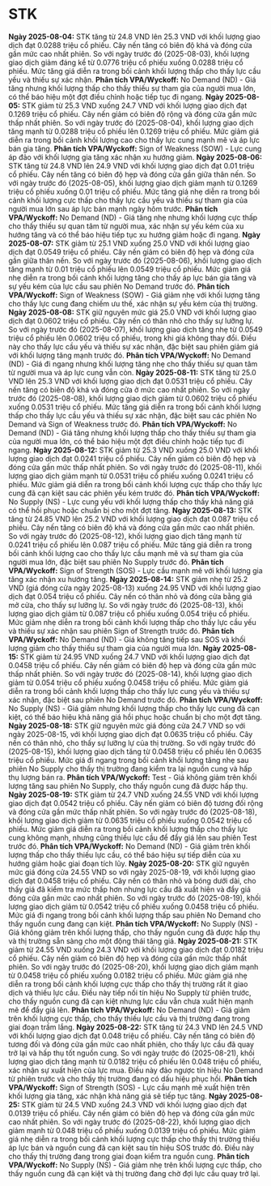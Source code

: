 # STK

**Ngày 2025-08-04:** STK tăng từ 24.8 VND lên 25.3 VND với khối lượng giao dịch đạt 0.0288 triệu cổ phiếu. Cây nến tăng có biên độ khá và đóng cửa gần mức cao nhất phiên. So với ngày trước đó (2025-08-03), khối lượng giao dịch giảm đáng kể từ 0.0776 triệu cổ phiếu xuống 0.0288 triệu cổ phiếu. Mức tăng giá diễn ra trong bối cảnh khối lượng thấp cho thấy lực cầu yếu và thiếu sự xác nhận. **Phân tích VPA/Wyckoff:** No Demand (ND) - Giá tăng nhưng khối lượng thấp cho thấy thiếu sự tham gia của người mua lớn, có thể báo hiệu một đợt điều chỉnh hoặc tiếp tục đi ngang.
**Ngày 2025-08-05:** STK giảm từ 25.3 VND xuống 24.7 VND với khối lượng giao dịch đạt 0.1269 triệu cổ phiếu. Cây nến giảm có biên độ rộng và đóng cửa gần mức thấp nhất phiên. So với ngày trước đó (2025-08-04), khối lượng giao dịch tăng mạnh từ 0.0288 triệu cổ phiếu lên 0.1269 triệu cổ phiếu. Mức giảm giá diễn ra trong bối cảnh khối lượng cao cho thấy lực cung mạnh mẽ và áp lực bán gia tăng. **Phân tích VPA/Wyckoff:** Sign of Weakness (SOW) - Lực cung áp đảo với khối lượng gia tăng xác nhận xu hướng giảm.
**Ngày 2025-08-06:** STK tăng từ 24.8 VND lên 24.9 VND với khối lượng giao dịch đạt 0.01 triệu cổ phiếu. Cây nến tăng có biên độ hẹp và đóng cửa gần giữa thân nến. So với ngày trước đó (2025-08-05), khối lượng giao dịch giảm mạnh từ 0.1269 triệu cổ phiếu xuống 0.01 triệu cổ phiếu. Mức tăng giá nhẹ diễn ra trong bối cảnh khối lượng cực thấp cho thấy lực cầu yếu và thiếu sự tham gia của người mua lớn sau áp lực bán mạnh ngày hôm trước. **Phân tích VPA/Wyckoff:** No Demand (ND) - Giá tăng nhẹ nhưng khối lượng cực thấp cho thấy thiếu sự quan tâm từ người mua, xác nhận sự yếu kém của xu hướng tăng và có thể báo hiệu tiếp tục xu hướng giảm hoặc đi ngang.
**Ngày 2025-08-07:** STK giảm từ 25.1 VND xuống 25.0 VND với khối lượng giao dịch đạt 0.0549 triệu cổ phiếu. Cây nến giảm có biên độ hẹp và đóng cửa gần giữa thân nến. So với ngày trước đó (2025-08-06), khối lượng giao dịch tăng mạnh từ 0.01 triệu cổ phiếu lên 0.0549 triệu cổ phiếu. Mức giảm giá nhẹ diễn ra trong bối cảnh khối lượng tăng cho thấy áp lực bán gia tăng và sự yếu kém của lực cầu sau phiên No Demand trước đó. **Phân tích VPA/Wyckoff:** Sign of Weakness (SOW) - Giá giảm nhẹ với khối lượng tăng cho thấy lực cung đang chiếm ưu thế, xác nhận sự yếu kém của thị trường.
**Ngày 2025-08-08:** STK giữ nguyên mức giá 25.0 VND với khối lượng giao dịch đạt 0.0602 triệu cổ phiếu. Cây nến có thân nhỏ cho thấy sự lưỡng lự. So với ngày trước đó (2025-08-07), khối lượng giao dịch tăng nhẹ từ 0.0549 triệu cổ phiếu lên 0.0602 triệu cổ phiếu, trong khi giá không thay đổi. Điều này cho thấy lực cầu yếu và thiếu sự xác nhận, đặc biệt sau phiên giảm giá với khối lượng tăng mạnh trước đó. **Phân tích VPA/Wyckoff:** No Demand (ND) - Giá đi ngang nhưng khối lượng tăng nhẹ cho thấy thiếu sự quan tâm từ người mua và áp lực cung vẫn còn.
**Ngày 2025-08-11:** STK tăng từ 25.0 VND lên 25.3 VND với khối lượng giao dịch đạt 0.0531 triệu cổ phiếu. Cây nến tăng có biên độ khá và đóng cửa ở mức cao nhất phiên. So với ngày trước đó (2025-08-08), khối lượng giao dịch giảm từ 0.0602 triệu cổ phiếu xuống 0.0531 triệu cổ phiếu. Mức tăng giá diễn ra trong bối cảnh khối lượng thấp cho thấy lực cầu yếu và thiếu sự xác nhận, đặc biệt sau các phiên No Demand và Sign of Weakness trước đó. **Phân tích VPA/Wyckoff:** No Demand (ND) - Giá tăng nhưng khối lượng thấp cho thấy thiếu sự tham gia của người mua lớn, có thể báo hiệu một đợt điều chỉnh hoặc tiếp tục đi ngang.
**Ngày 2025-08-12:** STK giảm từ 25.3 VND xuống 25.0 VND với khối lượng giao dịch đạt 0.0241 triệu cổ phiếu. Cây nến giảm có biên độ hẹp và đóng cửa gần mức thấp nhất phiên. So với ngày trước đó (2025-08-11), khối lượng giao dịch giảm mạnh từ 0.0531 triệu cổ phiếu xuống 0.0241 triệu cổ phiếu. Mức giảm giá diễn ra trong bối cảnh khối lượng cực thấp cho thấy lực cung đã cạn kiệt sau các phiên yếu kém trước đó. **Phân tích VPA/Wyckoff:** No Supply (NS) - Lực cung yếu với khối lượng thấp cho thấy khả năng giá có thể hồi phục hoặc chuẩn bị cho một đợt tăng.
**Ngày 2025-08-13:** STK tăng từ 24.85 VND lên 25.2 VND với khối lượng giao dịch đạt 0.087 triệu cổ phiếu. Cây nến tăng có biên độ khá và đóng cửa gần mức cao nhất phiên. So với ngày trước đó (2025-08-12), khối lượng giao dịch tăng mạnh từ 0.0241 triệu cổ phiếu lên 0.087 triệu cổ phiếu. Mức tăng giá diễn ra trong bối cảnh khối lượng cao cho thấy lực cầu mạnh mẽ và sự tham gia của người mua lớn, đặc biệt sau phiên No Supply trước đó. **Phân tích VPA/Wyckoff:** Sign of Strength (SOS) - Lực cầu mạnh mẽ với khối lượng gia tăng xác nhận xu hướng tăng.
**Ngày 2025-08-14:** STK giảm nhẹ từ 25.2 VND (giá đóng cửa ngày 2025-08-13) xuống 24.95 VND với khối lượng giao dịch đạt 0.054 triệu cổ phiếu. Cây nến có thân nhỏ và đóng cửa bằng giá mở cửa, cho thấy sự lưỡng lự. So với ngày trước đó (2025-08-13), khối lượng giao dịch giảm từ 0.087 triệu cổ phiếu xuống 0.054 triệu cổ phiếu. Mức giảm nhẹ diễn ra trong bối cảnh khối lượng thấp cho thấy lực cầu yếu và thiếu sự xác nhận sau phiên Sign of Strength trước đó. **Phân tích VPA/Wyckoff:** No Demand (ND) - Giá không tăng tiếp sau SOS và khối lượng giảm cho thấy thiếu sự tham gia của người mua lớn.
**Ngày 2025-08-15:** STK giảm từ 24.95 VND xuống 24.7 VND với khối lượng giao dịch đạt 0.0458 triệu cổ phiếu. Cây nến giảm có biên độ hẹp và đóng cửa gần mức thấp nhất phiên. So với ngày trước đó (2025-08-14), khối lượng giao dịch giảm từ 0.054 triệu cổ phiếu xuống 0.0458 triệu cổ phiếu. Mức giảm giá diễn ra trong bối cảnh khối lượng thấp cho thấy lực cung yếu và thiếu sự xác nhận, đặc biệt sau phiên No Demand trước đó. **Phân tích VPA/Wyckoff:** No Supply (NS) - Giá giảm nhưng khối lượng thấp cho thấy lực cung đã cạn kiệt, có thể báo hiệu khả năng giá hồi phục hoặc chuẩn bị cho một đợt tăng.
**Ngày 2025-08-18:** STK giữ nguyên mức giá đóng cửa 24.7 VND so với ngày 2025-08-15, với khối lượng giao dịch đạt 0.0635 triệu cổ phiếu. Cây nến có thân nhỏ, cho thấy sự lưỡng lự của thị trường. So với ngày trước đó (2025-08-15), khối lượng giao dịch tăng từ 0.0458 triệu cổ phiếu lên 0.0635 triệu cổ phiếu. Mức giá đi ngang trong bối cảnh khối lượng tăng nhẹ sau phiên No Supply cho thấy thị trường đang kiểm tra lại nguồn cung và hấp thụ lượng bán ra. **Phân tích VPA/Wyckoff:** Test - Giá không giảm trên khối lượng tăng sau phiên No Supply, cho thấy nguồn cung đã được hấp thụ.
**Ngày 2025-08-19:** STK giảm từ 24.7 VND xuống 24.55 VND với khối lượng giao dịch đạt 0.0542 triệu cổ phiếu. Cây nến giảm có biên độ tương đối rộng và đóng cửa gần mức thấp nhất phiên. So với ngày trước đó (2025-08-18), khối lượng giao dịch giảm từ 0.0635 triệu cổ phiếu xuống 0.0542 triệu cổ phiếu. Mức giảm giá diễn ra trong bối cảnh khối lượng thấp cho thấy lực cung không mạnh, nhưng cũng thiếu lực cầu để đẩy giá lên sau phiên Test trước đó. **Phân tích VPA/Wyckoff:** No Demand (ND) - Giá giảm trên khối lượng thấp cho thấy thiếu lực cầu, có thể báo hiệu sự tiếp diễn của xu hướng giảm hoặc giai đoạn tích lũy.
**Ngày 2025-08-20:** STK giữ nguyên mức giá đóng cửa 24.55 VND so với ngày 2025-08-19, với khối lượng giao dịch đạt 0.0458 triệu cổ phiếu. Cây nến có thân nhỏ và bóng dưới dài, cho thấy giá đã kiểm tra mức thấp hơn nhưng lực cầu đã xuất hiện và đẩy giá đóng cửa gần mức cao nhất phiên. So với ngày trước đó (2025-08-19), khối lượng giao dịch giảm từ 0.0542 triệu cổ phiếu xuống 0.0458 triệu cổ phiếu. Mức giá đi ngang trong bối cảnh khối lượng thấp sau phiên No Demand cho thấy nguồn cung đang cạn kiệt. **Phân tích VPA/Wyckoff:** No Supply (NS) - Giá không giảm trên khối lượng thấp, cho thấy nguồn cung đã được hấp thụ và thị trường sẵn sàng cho một động thái tăng giá.
**Ngày 2025-08-21:** STK giảm từ 24.55 VND xuống 24.3 VND với khối lượng giao dịch đạt 0.0182 triệu cổ phiếu. Cây nến giảm có biên độ hẹp và đóng cửa gần mức thấp nhất phiên. So với ngày trước đó (2025-08-20), khối lượng giao dịch giảm mạnh từ 0.0458 triệu cổ phiếu xuống 0.0182 triệu cổ phiếu. Mức giảm giá nhẹ diễn ra trong bối cảnh khối lượng cực thấp cho thấy thị trường rất ít giao dịch và thiếu lực cầu. Điều này tiếp nối tín hiệu No Supply từ phiên trước, cho thấy nguồn cung đã cạn kiệt nhưng lực cầu vẫn chưa xuất hiện mạnh mẽ để đẩy giá lên. **Phân tích VPA/Wyckoff:** No Demand (ND) - Giá giảm trên khối lượng cực thấp, cho thấy thiếu lực cầu và thị trường đang trong giai đoạn trầm lắng.
**Ngày 2025-08-22:** STK tăng từ 24.3 VND lên 24.5 VND với khối lượng giao dịch đạt 0.048 triệu cổ phiếu. Cây nến tăng có biên độ tương đối và đóng cửa gần mức cao nhất phiên, cho thấy lực cầu đã quay trở lại và hấp thụ tốt nguồn cung. So với ngày trước đó (2025-08-21), khối lượng giao dịch tăng mạnh từ 0.0182 triệu cổ phiếu lên 0.048 triệu cổ phiếu, xác nhận sự xuất hiện của lực mua. Điều này đảo ngược tín hiệu No Demand từ phiên trước và cho thấy thị trường đang có dấu hiệu phục hồi. **Phân tích VPA/Wyckoff:** Sign of Strength (SOS) - Lực cầu mạnh mẽ xuất hiện trên khối lượng gia tăng, xác nhận khả năng giá sẽ tiếp tục tăng.
**Ngày 2025-08-25:** STK giảm từ 24.5 VND xuống 24.3 VND với khối lượng giao dịch đạt 0.0139 triệu cổ phiếu. Cây nến giảm có biên độ hẹp và đóng cửa gần mức cao nhất phiên. So với ngày trước đó (2025-08-22), khối lượng giao dịch giảm mạnh từ 0.048 triệu cổ phiếu xuống 0.0139 triệu cổ phiếu. Mức giảm giá nhẹ diễn ra trong bối cảnh khối lượng cực thấp cho thấy thị trường thiếu áp lực bán và nguồn cung đã cạn kiệt sau tín hiệu SOS trước đó. Điều này cho thấy thị trường đang trong giai đoạn kiểm tra nguồn cung. **Phân tích VPA/Wyckoff:** No Supply (NS) - Giá giảm nhẹ trên khối lượng cực thấp, cho thấy nguồn cung đã cạn kiệt và thị trường đang chờ đợi lực cầu quay trở lại.
